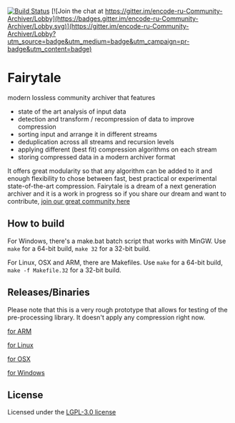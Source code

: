 [![Build Status](https://travis-ci.org/schnaader/fairytale.svg?branch=master)](https://travis-ci.org/schnaader/fairytale)
[![Join the chat at https://gitter.im/encode-ru-Community-Archiver/Lobby](https://badges.gitter.im/encode-ru-Community-Archiver/Lobby.svg)](https://gitter.im/encode-ru-Community-Archiver/Lobby?utm_source=badge&utm_medium=badge&utm_campaign=pr-badge&utm_content=badge)

# Fairytale
modern lossless community archiver that features

* state of the art analysis of input data
* detection and transform / recompression of data to improve compression
* sorting input and arrange it in different streams
* deduplication across all streams and recursion levels
* applying different (best fit) compression algorithms on each stream
* storing compressed data in a modern archiver format

It offers great modularity so that any algorithm can be added to it
and enough flexibility to chose between fast, best practical or experimental state-of-the-art compression.
Fairytale is a dream of a next generation archiver and it is a work in progress
so if you share our dream and want to contribute, [join our great community here](https://gitter.im/encode-ru-Community-Archiver/Lobby)

How to build
------------

For Windows, there's a make.bat batch script that works with MinGW. Use `make` for a 64-bit build, `make 32` for a 32-bit build.

For Linux, OSX and ARM, there are Makefiles. Use `make` for a 64-bit build, `make -f Makefile.32` for a 32-bit build. 

Releases/Binaries
-----------------

Please note that this is a very rough prototype that allows for testing of the pre-processing library.
It doesn't apply any compression right now.

[for ARM](https://drive.google.com/file/d/1Uc1w3Sf0J8A2wGZtcYtIDpHjcSuX8oY7/view)

[for Linux](..)

[for OSX](..)

[for Windows](https://drive.google.com/drive/folders/1uj2YVjpbRscJiM0llTU-9uJuY5BmgBvt)

License
-------

Licensed under the [LGPL-3.0 license](https://github.com/schnaader/fairytale/blob/master/LICENSE)
